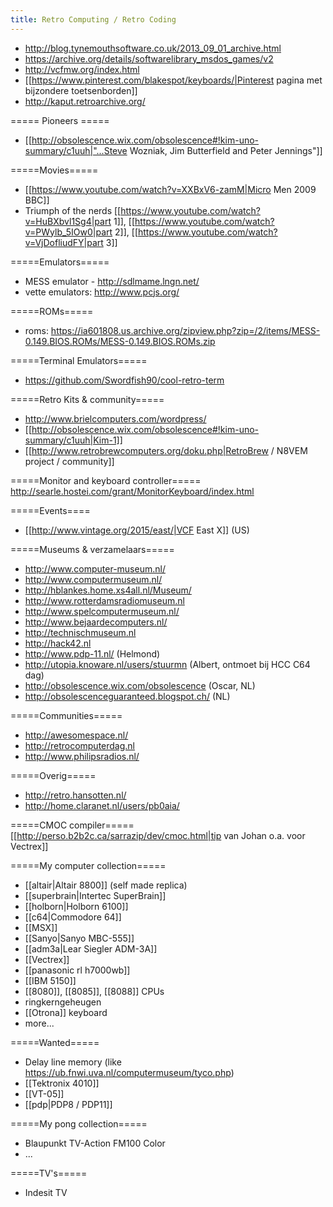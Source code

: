 ```yaml
---
title: Retro Computing / Retro Coding
---
```

* http://blog.tynemouthsoftware.co.uk/2013_09_01_archive.html
* https://archive.org/details/softwarelibrary_msdos_games/v2
* http://vcfmw.org/index.html
* [[https://www.pinterest.com/blakespot/keyboards/|Pinterest pagina met bijzondere toetsenborden]]
* http://kaput.retroarchive.org/

===== Pioneers =====
* [[http://obsolescence.wix.com/obsolescence#!kim-uno-summary/c1uuh|"...Steve Wozniak, Jim Butterfield and Peter Jennings"]]

=====Movies=====
* [[https://www.youtube.com/watch?v=XXBxV6-zamM|Micro Men 2009 BBC]]
* Triumph of the nerds [[https://www.youtube.com/watch?v=HuBXbvl1Sg4|part 1]], [[https://www.youtube.com/watch?v=PWylb_5IOw0|part 2]], [[https://www.youtube.com/watch?v=VjDofliudFY|part 3]]

=====Emulators=====
* MESS emulator - http://sdlmame.lngn.net/
* vette emulators: http://www.pcjs.org/

=====ROMs=====
* roms: https://ia601808.us.archive.org/zipview.php?zip=/2/items/MESS-0.149.BIOS.ROMs/MESS-0.149.BIOS.ROMs.zip

=====Terminal Emulators=====
* https://github.com/Swordfish90/cool-retro-term

=====Retro Kits & community=====
* http://www.brielcomputers.com/wordpress/
* [[http://obsolescence.wix.com/obsolescence#!kim-uno-summary/c1uuh|Kim-1]]
* [[http://www.retrobrewcomputers.org/doku.php|RetroBrew / N8VEM project / community]]

=====Monitor and keyboard controller=====
http://searle.hostei.com/grant/MonitorKeyboard/index.html

=====Events====
* [[http://www.vintage.org/2015/east/|VCF East X]] (US)

=====Museums & verzamelaars=====
* http://www.computer-museum.nl/
* http://www.computermuseum.nl/
* http://hblankes.home.xs4all.nl/Museum/
* http://www.rotterdamsradiomuseum.nl
* http://www.spelcomputermuseum.nl/
* http://www.bejaardecomputers.nl/
* http://technischmuseum.nl
* http://hack42.nl
* http://www.pdp-11.nl/ (Helmond)
* http://utopia.knoware.nl/users/stuurmn (Albert, ontmoet bij HCC C64 dag)
* http://obsolescence.wix.com/obsolescence (Oscar, NL)
* http://obsolescenceguaranteed.blogspot.ch/ (NL)

=====Communities=====
* http://awesomespace.nl/
* http://retrocomputerdag.nl
* http://www.philipsradios.nl/

=====Overig=====
* http://retro.hansotten.nl/
* http://home.claranet.nl/users/pb0aia/

=====CMOC compiler=====
[[http://perso.b2b2c.ca/sarrazip/dev/cmoc.html|tip van Johan o.a. voor Vectrex]]

=====My computer collection=====
* [[altair|Altair 8800]] (self made replica)
* [[superbrain|Intertec SuperBrain]]
* [[holborn|Holborn 6100]]
* [[c64|Commodore 64]]
* [[MSX]]
* [[Sanyo|Sanyo MBC-555]]
* [[adm3a|Lear Siegler ADM-3A]]
* [[Vectrex]]
* [[panasonic rl h7000wb]]
* [[IBM 5150]]
* [[8080]], [[8085]], [[8088]] CPUs
* ringkerngeheugen
* [[Otrona]] keyboard
* more...

=====Wanted=====
* Delay line memory (like https://ub.fnwi.uva.nl/computermuseum/tyco.php)
* [[Tektronix 4010]]
* [[VT-05]]
* [[pdp|PDP8 / PDP11]]

=====My pong collection=====
* Blaupunkt TV-Action FM100 Color
* ...

=====TV's=====
* Indesit TV
